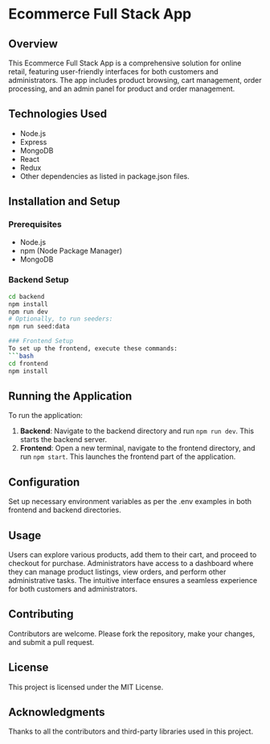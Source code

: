 # Ecommerce Full Stack App

## Overview
This Ecommerce Full Stack App is a comprehensive solution for online retail, featuring user-friendly interfaces for both customers and administrators. The app includes product browsing, cart management, order processing, and an admin panel for product and order management.

## Technologies Used
- Node.js
- Express
- MongoDB
- React
- Redux
- Other dependencies as listed in package.json files.

## Installation and Setup
### Prerequisites
- Node.js
- npm (Node Package Manager)
- MongoDB

### Backend Setup
```bash
cd backend
npm install
npm run dev
# Optionally, to run seeders:
npm run seed:data

### Frontend Setup
To set up the frontend, execute these commands:
```bash
cd frontend
npm install
```

## Running the Application
To run the application:
1. **Backend**: Navigate to the backend directory and run `npm run dev`. This starts the backend server.
2. **Frontend**: Open a new terminal, navigate to the frontend directory, and run `npm start`. This launches the frontend part of the application.

## Configuration
Set up necessary environment variables as per the .env examples in both frontend and backend directories.

## Usage
Users can explore various products, add them to their cart, and proceed to checkout for purchase. Administrators have access to a dashboard where they can manage product listings, view orders, and perform other administrative tasks. The intuitive interface ensures a seamless experience for both customers and administrators.

## Contributing
Contributors are welcome. Please fork the repository, make your changes, and submit a pull request.

## License
This project is licensed under the MIT License.

## Acknowledgments
Thanks to all the contributors and third-party libraries used in this project.



